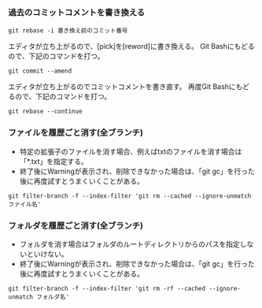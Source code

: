 ### 過去のコミットコメントを書き換える
```git
git rebase -i 書き換え前のコミット番号
```

エディタが立ち上がるので、[pick]を[reword]に書き換える。
Git Bashにもどるので、下記のコマンドを打つ。

```git
git commit --amend
```
エディタが立ち上がるのでコミットコメントを書き直す。
再度Git Bashにもどるので、下記のコマンドを打つ。

```git
git rebase --continue
```

### ファイルを履歴ごと消す(全ブランチ)
* 特定の拡張子のファイルを消す場合、例えばtxtのファイルを消す場合は「*.txt」を指定する。
* 終了後にWarningが表示され、削除できなかった場合は、「git gc」を行った後に再度試すとうまくいくことがある。
```git
git filter-branch -f --index-filter 'git rm --cached --ignore-unmatch ファイル名' 
```

### フォルダを履歴ごと消す(全ブランチ)
* フォルダを消す場合はフォルダのルートディレクトリからのパスを指定しないといけない。
* 終了後にWarningが表示され、削除できなかった場合は、「git gc」を行った後に再度試すとうまくいくことがある。
```git
git filter-branch -f --index-filter 'git rm -rf --cached --ignore-unmatch フォルダ名' 
```

